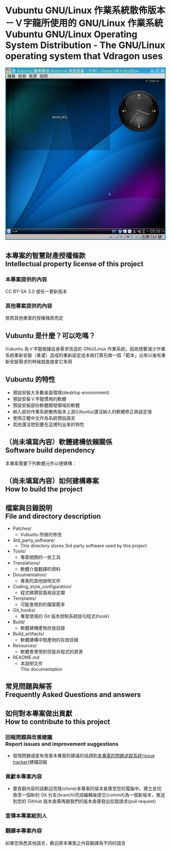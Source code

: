 # Vubuntu GNU/Linux 作業系統散佈版本－Ｖ字龍所使用的 GNU/Linux 作業系統<br />Vubuntu GNU/Linux Operating System Distribution - The GNU/Linux operating system that Vdragon uses
![Vubuntu 20141031 釋出版本的畫面截圖](Resources/Pictures/Vubuntu_release_20141031_screenshot.jpg "Vubuntu 20141031 釋出版本的畫面截圖")

## 本專案的智慧財產授權條款<br />Intellectual property license of this project
### 本專案提供的內容
CC BY-SA 3.0 或任一更新版本

### 其他專案提供的內容
依照其他專案的授權條款而定

## Vubuntu 是什麼？可以吃嗎？
Vubuntu 為Ｖ字龍根據自身需求改造的 GNU/Linux 作業系統，因為想要減少作業系統重新安裝（重灌）造成的重新設定成本故打算先做一個「範本」出來以後有重新安裝需求的時候就直接拿它來用

## Vubuntu 的特性
* 預設安裝大多數桌面環境(desktop environment)
* 預設安裝Ｖ字龍慣用的軟體
* 預設安裝部份軟體開發領域的軟體
* 納入部份作業系統散佈版本上游(Ubuntu)還沒納入的軟體修正與設定值
* 使用正體中文作為系統預設語言
* 其他還沒想到要在這裡列出來的特性

## （尚未填寫內容）軟體建構依賴關係<br />Software build dependency
本專案需要下列軟體元件以便建構：

## （尚未填寫內容）如何建構專案<br />How to build the project

## 檔案與目錄說明<br />File and directory description
* Patches/
	* Vubuntu 所做的修改
* 3rd_party_software/
	* This directory stores 3rd party software used by this project
* Tools/
	* 專案相關的一些工具
* Translations/
    * 軟體介面翻譯的資料
* Documentation/
	* 專案的其他說明文件
* Coding_style_configuration/
	* 程式碼撰寫風格設定檔
* Templates/
	* 可能會用到的檔案範本
* Git_hooks/
	* 專案使用的 Git 版本控制系統掛勾程式(hook)
* Build/
	* 軟體建構產物存放目錄
* Build_artifacts/
	* 軟體建構中間產物的存放目錄
* Resources/
	* 軟體會使用到但是非程式的資源
* README.md
	* 本說明文件  
	  This documentation

## 常見問題與解答<br />Frequently Asked Questions and answers

## 如何對本專案做出貢獻<br />How to contribute to this project
### 回報問題與改善建議<br />Report issues and improvement suggestions
* 發現問題或是有改善本專案的建議的話請到[本專案的問題追蹤系統(issue tracker)](../../issues)建檔回報

### 貢獻本專案內容
* 要貢獻內容的話歡迎克隆(clone)本專案的版本倉庫至您的電腦中，建立並切換至一個新的 Git 分支(branch)完成編輯後提交(commit)為一個新版本，推送到您的 GitHub 版本倉庫再跟我們的版本倉庫發出拉取請求(pull request)

### 宣傳本專案給別人

### 翻譯本專案內容
如果您熟悉其他語言，歡迎將本專案之內容翻譯為不同的語言
